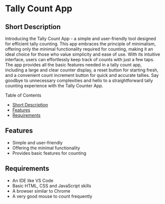 # Tally Count App

## Short Description
Introducing the Tally Count App - a simple and user-friendly tool designed for efficient tally counting. This app embraces the principle of minimalism, offering only the minimal functionality required for counting, making it an ideal choice for those who value simplicity and ease of use. With its intuitive interface, users can effortlessly keep track of counts with just a few taps. The app provides all the basic features needed in a tally count app, including a large and clear counter display, a reset button for starting fresh, and a convenient count increment button for quick and accurate tallies. Say goodbye to unnecessary complexities and hello to a straightforward tally counting experience with the Tally Counter App. 

Table of Contents

- [Short Description](#short-description)
- [Features](#features)
- [Requirements](#requirements)

## Features 

- Simple and user-friendly
- Offering the minimal functionality
- Provides basic features for counting 

## Requirements

- An IDE like VS Code
- Basic HTML, CSS and JavaScript skills
- A browser similar to Chrome 
- A very good mouse to count frequently


